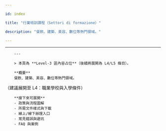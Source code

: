 ---
id: index
title: "行業培訓課程（Settori di formazione）"
description: "餐飲、建築、美容、數位等熱門領域。"
---

---
        ---

        > 本頁為 **Level‑3 區內容占位**（後續將展開為 L4/L5 條目）。

        **概要**
        餐飲、建築、美容、數位等熱門領域。
（建議展開至 L4：職業學校與入學條件）

        **接下來可展開**
        - 政策與流程圖解
        - 所需文件樣式與下載
        - 線上/線下辦理入口
        - 常見錯誤與避坑
        - FAQ 與案例
